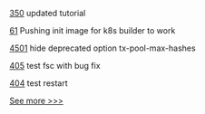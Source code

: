 
[350](https://github.com/hyperledger/fabric-chaincode-node/pull/350) updated tutorial

[61](https://github.com/hyperledger-labs/fabric-operator/pull/61) Pushing init image for k8s builder to work

[4501](https://github.com/hyperledger/besu/pull/4501) hide deprecated option tx-pool-max-hashes

[405](https://github.com/hyperledger-labs/fabric-token-sdk/pull/405) test fsc with bug fix

[404](https://github.com/hyperledger-labs/fabric-token-sdk/pull/404) test restart


[See more >>>](https://start-here.hyperledger.org/pull-requests)
